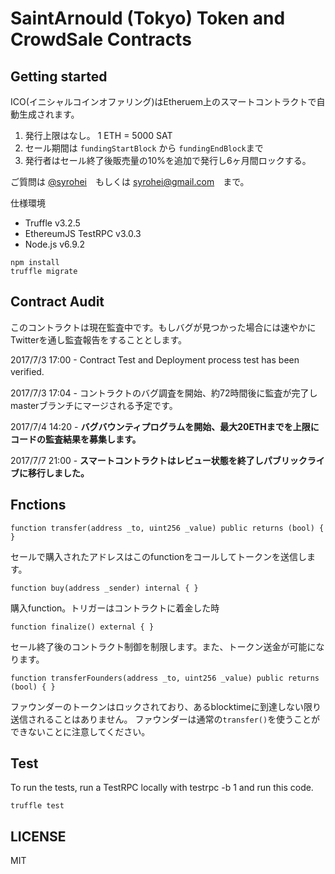 # SaintArnould (Tokyo) Token and CrowdSale Contracts

## Getting started
ICO(イニシャルコインオファリング)はEtheruem上のスマートコントラクトで自動生成されます。

1. 発行上限はなし。 1 ETH = 5000 SAT
2. セール期間は `fundingStartBlock` から `fundingEndBlock`まで
3. 発行者はセール終了後販売量の10%を追加で発行し6ヶ月間ロックする。

ご質問は [@syrohei](https://twitter.com/syrohei)　もしくは syrohei@gmail.com　まで。

仕様環境
- Truffle v3.2.5
- EthereumJS TestRPC v3.0.3
- Node.js v6.9.2

```
npm install
truffle migrate
```

## Contract Audit 

このコントラクトは現在監査中です。もしバグが見つかった場合には速やかにTwitterを通し監査報告をすることとします。

2017/7/3 17:00 - Contract Test and Deployment process test has been verified.　

2017/7/3 17:04 - コントラクトのバグ調査を開始、約72時間後に監査が完了しmasterブランチにマージされる予定です。

2017/7/4 14:20 - **バグバウンティプログラムを開始、最大20ETHまでを上限にコードの監査結果を募集します。**

2017/7/7 21:00 - **スマートコントラクトはレビュー状態を終了しパブリックライブに移行しました。**

## Fnctions 
```
function transfer(address _to, uint256 _value) public returns (bool) { }
```
セールで購入されたアドレスはこのfunctionをコールしてトークンを送信します。

```
function buy(address _sender) internal { }
```
購入function。トリガーはコントラクトに着金した時

```
function finalize() external { }
```
セール終了後のコントラクト制御を制限します。また、トークン送金が可能になります。
```
function transferFounders(address _to, uint256 _value) public returns (bool) { }
```

ファウンダーのトークンはロックされており、あるblocktimeに到達しない限り送信されることはありません。
ファウンダーは通常の`transfer()`を使うことができないことに注意してください。

## Test

To run the tests, run a TestRPC locally with testrpc -b 1 and run this code.

```
truffle test
```


## LICENSE

MIT
